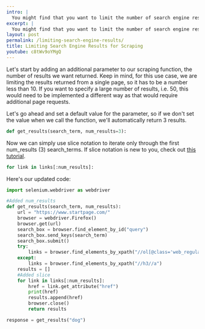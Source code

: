 ```yaml
---
intro: |
  You might find that you want to limit the number of search engine results returned, rather than the default ten. In this second post of the series on [search engine scraping with Python]({{ site.baseurl }}{% post_url 2018-01-15-Search-Engine %}), we implement an easy way to limit results.
excerpt: |
  You might find that you want to limit the number of search engine results returned, rather than the default ten. In this second post of the series on search engine scraping, we implement an easy way to limit results.
layout: post
permalink: /limiting-search-engine-results/
title: Limiting Search Engine Results for Scraping
youtube: c8tWv9oYMgQ
---
```

Let's start by adding an additional parameter to our scraping function, the number of results we want returned. Keep in mind, for this use case, we are limiting the results returned from a single page, so it has to be a number less than 10. If you want to specify a large number of results, i.e. 50, this would need to be implemented a different way as that would require additional page requests.

Let's go ahead and set a default value for the parameter, so if we don't set the value when we call the function, we'll automatically return 3 results.

```python
def get_results(search_term, num_results=3):
```

Now we can simply use slice notation to iterate only through the first num_results (3) search_terms. If slice notation is new to you, check out [this tutorial](https://www.oreilly.com/learning/how-do-i-use-the-slice-notation-in-python).

```python
for link in links[:num_results]:
```

Here's our updated code:

```python
import selenium.webdriver as webdriver

#Added num_results
def get_results(search_term, num_results):
    url = "https://www.startpage.com/"
    browser = webdriver.Firefox()
    browser.get(url)
    search_box = browser.find_element_by_id("query")
    search_box.send_keys(search_term)
    search_box.submit()
    try:
        links = browser.find_elements_by_xpath("//ol[@class='web_regular_results']//h3//a")
    except:
        links = browser.find_elements_by_xpath("//h3//a")
    results = []
    #Added slice
    for link in links[:num_results]:
        href = link.get_attribute("href")
        print(href)
        results.append(href)
        browser.close()
        return results

response = get_results("dog")
```
